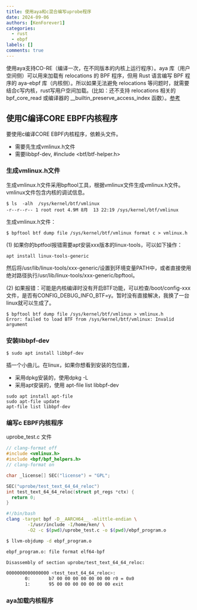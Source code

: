 ```yaml
---
title: 使用aya和c混合编写uprobe程序
date: 2024-09-06
authors: [KenForever1]
categories: 
  - rust
  - ebpf
labels: []
comments: true
---
```

使用aya支持CO-RE（编译一次，在不同版本的内核上运行程序）。aya 库（用户空间侧）可以用来加载有 relocations 的 BPF 程序，但用 Rust 语言编写 BPF 程序的 aya-ebpf 库（内核侧）。所以如果无法避免 relocations 等问题时，就需要结合c写内核，rust写用户空间加载。(比如：还不支持 relocations 相关的 bpf_core_read 或编译器的 __builtin_preserve_access_index 函数）。[参考](https://github.com/lx200916/kill_probe_eBPF/issues/1)
<!-- more -->
## 使用C编译CORE EBPF内核程序

要使用c编译CORE EBPF内核程序，依赖头文件。
+ 需要先生成vmlinux.h文件
+ 需要libbpf-dev, #include <btf/btf-helper.h>

### 生成vmlinux.h文件
生成vmlinux.h文件采用bpftool工具，根据vmlinux文件生成vmlinux.h文件。vmlinux文件包含内核的调试信息。
```
$ ls  -alh  /sys/kernel/btf/vmlinux
-r--r--r-- 1 root root 4.9M 8月  13 22:19 /sys/kernel/btf/vmlinux
```
生成vmlinux.h文件：
```
$ bpftool btf dump file /sys/kernel/btf/vmlinux format c > vmlinux.h
```

(1) 如果你的bptfool报错需要apt安装xxx版本的linux-tools，可以如下操作：
```
apt install linux-tools-generic
```
然后将/usr/lib/linux-tools/xxx-generic/设置到环境变量PATH中，或者直接使用绝对路径执行/usr/lib/linux-tools/xxx-generic/bpftool。

(2) 如果报错：可能是内核编译时没有开启BTF功能，可以检查/boot/config-xxx文件，是否有CONFIG_DEBUG_INFO_BTF=y。暂时没有直接解决，我换了一台linux就可以生成了。
```
$ bpftool btf dump file /sys/kernel/btf/vmlinux > vmlinux.h
Error: failed to load BTF from /sys/kernel/btf/vmlinux: Invalid argument
```
### 安装libbpf-dev
```
$ sudo apt install libbpf-dev
```
插一个小曲儿。在linux，如果你想看到安装的包位置，
+ 采用dpkg安装的，使用dpkg -L <package>
+ 采用apt安装的，使用 apt-file list libbpf-dev
```
sudo apt install apt-file
sudo apt-file update
apt-file list libbpf-dev
```

### 编写c EBPF内核程序
uprobe_test.c 文件
```c
// clang-format off
#include <vmlinux.h>
#include <bpf/bpf_helpers.h>
// clang-format on

char _license[] SEC("license") = "GPL";

SEC("uprobe/test_text_64_64_reloc")
int test_text_64_64_reloc(struct pt_regs *ctx) {
  return 0;
}
```


```bash
#!/bin/bash
clang -target bpf -D__AARCH64__ -mlittle-endian \
        -I/usr/include -I/home/ken/ \
        -O2 -c $(pwd)/uprobe_test.c -o $(pwd)/ebpf_program.o
```

```bash
$ llvm-objdump -d ebpf_program.o

ebpf_program.o: file format elf64-bpf

Disassembly of section uprobe/test_text_64_64_reloc:

0000000000000000 <test_text_64_64_reloc>:
       0:       b7 00 00 00 00 00 00 00 r0 = 0x0
       1:       95 00 00 00 00 00 00 00 exit
```

### aya加载内核程序

